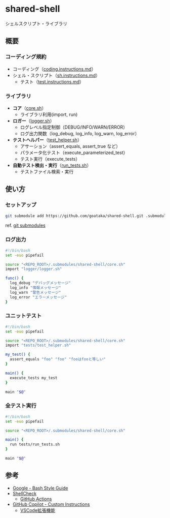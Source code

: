 # shared-shell

シェルスクリプト・ライブラリ

## 概要

### コーディング規約

- コーディング（[coding.instructions.md](.github/instructions/coding.instructions.md)）
- シェル・スクリプト（[sh.instructions.md](.github/instructions/sh.instructions.md)）
  - テスト（[test.instructions.md](.github/instructions/test.instructions.md)）

### ライブラリ

- **コア**（[core.sh](core.sh)）
  - ライブラリ利用(import, run)
- **ロガー**（[logger.sh](logger/logger.sh)）
  - ログレベル指定制御（DEBUG/INFO/WARN/ERROR）
  - ログ出力関数（log_debug, log_info, log_warn, log_error）
- **テストヘルパー**（[test_helper.sh](tests/test_helper.sh)）
  - アサーション（assert_equals, assert_true など）
  - パラメータ化テスト（execute_parameterized_test）
  - テスト実行（execute_tests）
- **自動テスト検出・実行**（[run_tests.sh](tests/run_tests.sh)）
  - テストファイル検索・実行

## 使い方

### セットアップ

```bash
git submodule add https://github.com/goataka/shared-shell.git .submodules/shared-shell
```

ref. [git submodules](https://git-scm.com/book/ja/v2/Git-のさまざまなツール-サブモジュール)

### ログ出力

```bash
#!/bin/bash
set -euo pipefail

source "<REPO_ROOT>/.submodules/shared-shell/core.sh"
import "logger/logger.sh"

func() {
  log_debug "デバッグメッセージ"
  log_info "情報メッセージ"
  log_warn "警告メッセージ"
  log_error "エラーメッセージ"
}
```

### ユニットテスト

```bash
#!/bin/bash
set -euo pipefail

source "<REPO_ROOT>/.submodules/shared-shell/core.sh" 
import "tests/test_helper.sh"

my_test() {
  assert_equals "foo" "foo" "fooはfooと等しい"
}

main() {
  execute_tests my_test
}

main "$@"
```

### 全テスト実行

```bash
#!/bin/bash
set -euo pipefail

source "<REPO_ROOT>/.submodules/shared-shell/core.sh" 

main() {
  run tests/run_tests.sh 
}

main "$@"
```

## 参考

- [Google - Bash Style Guide](https://google.github.io/styleguide/shellguide.html)
- [ShellCheck](https://www.shellcheck.net/)
  - [GitHub Actions](https://github.com/marketplace/actions/run-shellcheck-with-reviewdog)
- [GitHub Copilot - Custom Instructions](https://docs.github.com/ja/copilot/how-tos/custom-instructions)
  - [VSCode拡張機能](https://code.visualstudio.com/docs/copilot/copilot-customization)
  